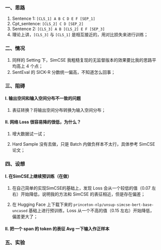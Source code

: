 ### 一、思路

1. Sentence 1: `[CLS_1] A B C D E F [SEP_1]`
2. Cpt_sentence: `[CLS_2] C D [SEP_2]`
3. Sentence 2: `[CLS_3] A B [CLS_2] E F [SEP_3]`
4. 理论上讲，`[CLS_3]` 与 `[CLS_1]` 是相互接近的，用对比损失来进行训练；

### 二、情况

1. 同样的 Setting 下，SimCSE 我粗糙复现的无监督版本的效果要比我的思路平均高上 4 个点；
2. SentEval 的 SICK-R 分数统一偏高，不知道怎么回事；

### 三、阻碍

#### I. 输出空间和输入空间分布不一致的问题

1. 表征转换？将输出空间分布转换为输入空间分布；

#### II. 网络 Loss 很容易降的很低，为什么？

1. 增大数据试一试；

2. Hard Sample 没有去做，只是 Batch 内做负样本不太行，具体参考 SimCSE 论文；

### 四、设想

#### I. 在SimCSE上继续预训练（在做）

1. 在自己简单的实现SimCSE的基础上，发现 Loss 会从一个较低的值（0.07 左右）开始降低，说明我的方法和 SimCSE 的表征相近，但是存在偏差；

2. 在 Hugging Face 上下载下来的 `princeton-nlp/unsup-simcse-bert-base-uncased` 基础上进行预训练，Loss 从一个不高的值（0.15 左右）开始降低，偏差更大了；

#### II. 把一个 span 的 token 的表征 Avg 一下输入作正样本

### 五、实验
